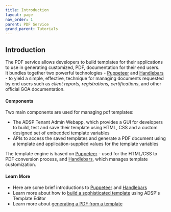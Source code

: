 ```yaml
---
title: Introduction
layout: page
nav_order: 1
parent: PDF Service
grand_parent: Tutorials
---
```


## Introduction

The PDF service allows developers to build templates for their applications to use in generating customized, PDF, documentation for their end users. It bundles together two powerful technologies - [Puppeteer](https://pptr.dev/) and [Handlebars](https://handlebarsjs.com/guide/) - to yield a simple, effective, technique for managing documents requested by end users such as *client reports, registrations, certifications*, and other official GOA documentation.

#### Components

Two main components are used for managing pdf templates:

- The ADSP Tenant Admin Webapp, which provides a GUI for developers to build, test and save their template using HTML, CSS and a custom designed set of embedded template variables
- APIs to access the saved templates and generate a PDF document using a template and application-supplied values for the template variables

The template engine is based on [Puppeteer](https://pptr.dev/) - used for the HTML/CSS to PDF conversion process, and [Handlebars](https://handlebarsjs.com/guide/), which manages template customization.

#### Learn More

- Here are some brief introductions to [Puppeteer](/adsp-monorepo/tutorials/puppeteer.html) and [Handlebars](/adsp-monorepo/tutorials/handlebars.html)
- Learn more about how to [build a sophisticated template](/adsp-monorepo/tutorials/building-a-template.html) using ADSP's Template Editor
- Learn more about [generating a PDF from a template](/adsp-monorepo/tutorials/building-a-template.html)
